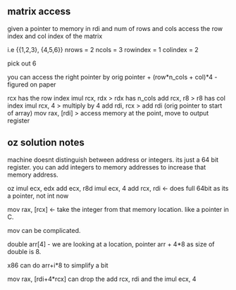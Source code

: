 ## matrix access

given a pointer to memory in rdi
and num of rows and cols
access the row index and col index of the matrix

i.e {{1,2,3}, {4,5,6}}
nrows = 2
ncols = 3
rowindex = 1
colindex = 2

pick out 6

you can access the right pointer by
orig pointer + (row*n_cols + col)*4 - figured on paper

rcx has the row index
imul rcx, rdx > rdx has n_cols
add rcx, r8 > r8 has col index
imul rcx, 4 > multiply by 4
add rdi, rcx > add rdi (orig pointer to start of array)
mov rax, [rdi] > access memory at the point, move to output register

## oz solution notes

machine doesnt distinguish between address or integers. its just a 64 bit register.
you can add integers to memory addresses to increase that memory address.

oz
imul ecx, edx
add ecx, r8d
imul ecx, 4
add rcx, rdi <- does full 64bit as its a pointer, not int now

mov rax, [rcx] <- take the integer from that memory location. like a pointer in C.

mov can be complicated.

double arr[4] - we are looking at a location, pointer arr + 4\*8 as size of double is 8.

x86 can do arr+i\*8
to simplify a bit

mov rax, [rdi+4*rcx]
can drop the add rcx, rdi
and the imul ecx, 4
